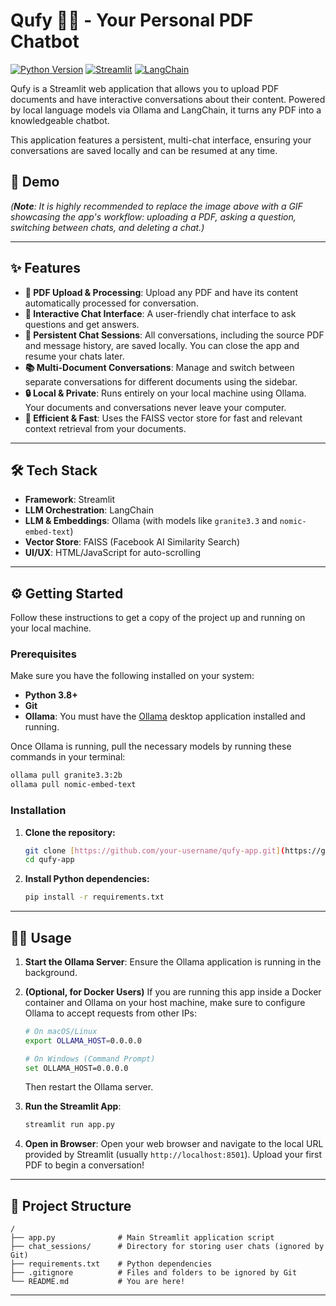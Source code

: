 # Qufy 🤖💬 - Your Personal PDF Chatbot

[![Python Version](https://img.shields.io/badge/Python-3.8+-blue.svg)](https://www.python.org/downloads/)
[![Streamlit](https://img.shields.io/badge/Streamlit-1.35+-red.svg)](https://streamlit.io)
[![LangChain](https://img.shields.io/badge/LangChain-0.2+-green.svg)](https://www.langchain.com/)

Qufy is a Streamlit web application that allows you to upload PDF documents and have interactive conversations about their content. Powered by local language models via Ollama and LangChain, it turns any PDF into a knowledgeable chatbot.

This application features a persistent, multi-chat interface, ensuring your conversations are saved locally and can be resumed at any time.

## 🚀 Demo

_(**Note**: It is highly recommended to replace the image above with a GIF showcasing the app's workflow: uploading a PDF, asking a question, switching between chats, and deleting a chat.)_

---

## ✨ Features

- **📄 PDF Upload & Processing**: Upload any PDF and have its content automatically processed for conversation.
- **💬 Interactive Chat Interface**: A user-friendly chat interface to ask questions and get answers.
- **💾 Persistent Chat Sessions**: All conversations, including the source PDF and message history, are saved locally. You can close the app and resume your chats later.
- **📚 Multi-Document Conversations**: Manage and switch between separate conversations for different documents using the sidebar.
- **🔒 Local & Private**: Runs entirely on your local machine using Ollama. Your documents and conversations never leave your computer.
- **🚀 Efficient & Fast**: Uses the FAISS vector store for fast and relevant context retrieval from your documents.

---

## 🛠️ Tech Stack

- **Framework**: Streamlit
- **LLM Orchestration**: LangChain
- **LLM & Embeddings**: Ollama (with models like `granite3.3` and `nomic-embed-text`)
- **Vector Store**: FAISS (Facebook AI Similarity Search)
- **UI/UX**: HTML/JavaScript for auto-scrolling

---

## ⚙️ Getting Started

Follow these instructions to get a copy of the project up and running on your local machine.

### Prerequisites

Make sure you have the following installed on your system:

- **Python 3.8+**
- **Git**
- **Ollama**: You must have the [Ollama](https://ollama.com/) desktop application installed and running.

Once Ollama is running, pull the necessary models by running these commands in your terminal:

```bash
ollama pull granite3.3:2b
ollama pull nomic-embed-text
```

### Installation

1.  **Clone the repository:**

    ```bash
    git clone [https://github.com/your-username/qufy-app.git](https://github.com/your-username/qufy-app.git)
    cd qufy-app
    ```

2.  **Install Python dependencies:**
    ```bash
    pip install -r requirements.txt
    ```

---

## 🏃‍♀️ Usage

1.  **Start the Ollama Server**: Ensure the Ollama application is running in the background.

2.  **(Optional, for Docker Users)** If you are running this app inside a Docker container and Ollama on your host machine, make sure to configure Ollama to accept requests from other IPs:

    ```bash
    # On macOS/Linux
    export OLLAMA_HOST=0.0.0.0

    # On Windows (Command Prompt)
    set OLLAMA_HOST=0.0.0.0
    ```

    Then restart the Ollama server.

3.  **Run the Streamlit App**:

    ```bash
    streamlit run app.py
    ```

4.  **Open in Browser**: Open your web browser and navigate to the local URL provided by Streamlit (usually `http://localhost:8501`). Upload your first PDF to begin a conversation!

---

## 📁 Project Structure

```
/
├── app.py              # Main Streamlit application script
├── chat_sessions/      # Directory for storing user chats (ignored by Git)
├── requirements.txt    # Python dependencies
├── .gitignore          # Files and folders to be ignored by Git
└── README.md           # You are here!
```

---
